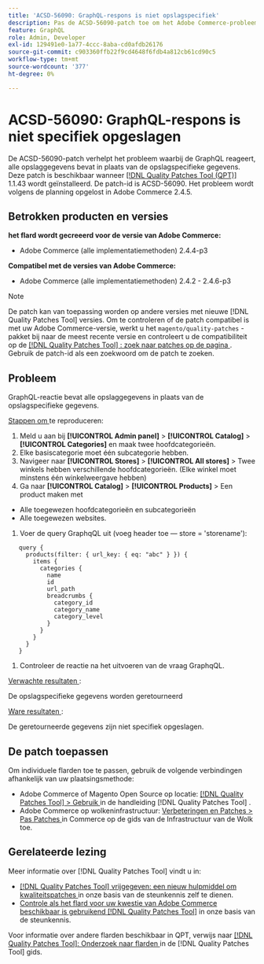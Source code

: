 ```yaml
---
title: 'ACSD-56090: GraphQL-respons is niet opslagspecifiek'
description: Pas de ACSD-56090-patch toe om het Adobe Commerce-probleem op te lossen, waarbij het GraphQL-antwoord alle opslaggegevens bevat in plaats van de opslagspecifieke gegevens.
feature: GraphQL
role: Admin, Developer
exl-id: 129491e0-1a77-4ccc-8aba-cd0afdb26176
source-git-commit: c903360ffb22f9cd4648f6fdb4a812cb61cd90c5
workflow-type: tm+mt
source-wordcount: '377'
ht-degree: 0%

---
```


# ACSD-56090: GraphQL-respons is niet specifiek opgeslagen

De ACSD-56090-patch verhelpt het probleem waarbij de GraphQL reageert, alle opslaggegevens bevat in plaats van de opslagspecifieke gegevens. Deze patch is beschikbaar wanneer [[!DNL Quality Patches Tool (QPT)]](/help/announcements/adobe-commerce-announcements/magento-quality-patches-released-new-tool-to-self-serve-quality-patches.md) 1.1.43 wordt geïnstalleerd. De patch-id is ACSD-56090. Het probleem wordt volgens de planning opgelost in Adobe Commerce 2.4.5.

## Betrokken producten en versies

**het flard wordt gecreeerd voor de versie van Adobe Commerce:**

* Adobe Commerce (alle implementatiemethoden) 2.4.4-p3

**Compatibel met de versies van Adobe Commerce:**

* Adobe Commerce (alle implementatiemethoden) 2.4.2 - 2.4.6-p3

>[!NOTE]
>
>De patch kan van toepassing worden op andere versies met nieuwe [!DNL Quality Patches Tool] versies. Om te controleren of de patch compatibel is met uw Adobe Commerce-versie, werkt u het `magento/quality-patches` -pakket bij naar de meest recente versie en controleert u de compatibiliteit op de [[!DNL Quality Patches Tool] : zoek naar patches op de pagina ](https://experienceleague.adobe.com/tools/commerce-quality-patches/index.html) . Gebruik de patch-id als een zoekwoord om de patch te zoeken.

## Probleem

GraphQL-reactie bevat alle opslaggegevens in plaats van de opslagspecifieke gegevens.

<u> Stappen om </u> te reproduceren:

1. Meld u aan bij **[!UICONTROL Admin panel]** > **[!UICONTROL Catalog]** > **[!UICONTROL Categories]** en maak twee hoofdcategorieën.
1. Elke basiscategorie moet één subcategorie hebben.
1. Navigeer naar **[!UICONTROL Stores]** > **[!UICONTROL All stores]** > Twee winkels hebben verschillende hoofdcategorieën. (Elke winkel moet minstens één winkelweergave hebben)
1. Ga naar **[!UICONTROL Catalog]** > **[!UICONTROL Products]** > Een product maken met

* Alle toegewezen hoofdcategorieën en subcategorieën
* Alle toegewezen websites.

1. Voer de query GraphqQL uit (voeg header toe — store = &#39;storename&#39;):

```
   query {
     products(filter: { url_key: { eq: "abc" } }) {
       items {
         categories {
           name
           id
           url_path
           breadcrumbs {
             category_id
             category_name
             category_level
           }
         }
       }
     }
   }
```

1. Controleer de reactie na het uitvoeren van de vraag GraphqQL.

<u> Verwachte resultaten </u>:

De opslagspecifieke gegevens worden geretourneerd

<u> Ware resultaten </u>:

De geretourneerde gegevens zijn niet specifiek opgeslagen.

## De patch toepassen

Om individuele flarden toe te passen, gebruik de volgende verbindingen afhankelijk van uw plaatsingsmethode:

* Adobe Commerce of Magento Open Source op locatie: [[!DNL Quality Patches Tool]  > Gebruik ](https://experienceleague.adobe.com/docs/commerce-operations/tools/quality-patches-tool/usage.html) in de handleiding [!DNL Quality Patches Tool] .
* Adobe Commerce op wolkeninfrastructuur: [ Verbeteringen en Patches > Pas Patches ](https://experienceleague.adobe.com/docs/commerce-cloud-service/user-guide/develop/upgrade/apply-patches.html) in Commerce op de gids van de Infrastructuur van de Wolk toe.

## Gerelateerde lezing

Meer informatie over [!DNL Quality Patches Tool] vindt u in:

* [[!DNL Quality Patches Tool]  vrijgegeven: een nieuw hulpmiddel om kwaliteitspatches ](/help/announcements/adobe-commerce-announcements/magento-quality-patches-released-new-tool-to-self-serve-quality-patches.md) in onze basis van de steunkennis zelf te dienen.
* [ Controle als het flard voor uw kwestie van Adobe Commerce beschikbaar is gebruikend  [!DNL Quality Patches Tool]](/help/support-tools/patches-available-in-qpt-tool/check-patch-for-magento-issue-with-magento-quality-patches.md) in onze basis van de steunkennis.

Voor informatie over andere flarden beschikbaar in QPT, verwijs naar [[!DNL Quality Patches Tool]: Onderzoek naar flarden ](https://experienceleague.adobe.com/tools/commerce-quality-patches/index.html) in de [!DNL Quality Patches Tool] gids.
